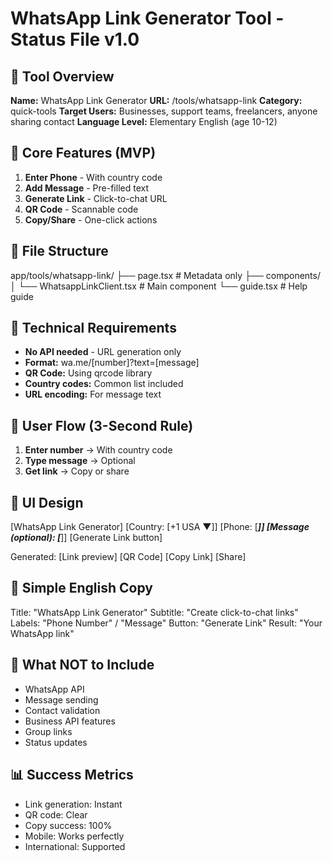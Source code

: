 # WhatsApp Link Generator Tool - Status File v1.0

## 📌 Tool Overview

**Name:** WhatsApp Link Generator
**URL:** /tools/whatsapp-link
**Category:** quick-tools
**Target Users:** Businesses, support teams, freelancers, anyone sharing contact
**Language Level:** Elementary English (age 10-12)

## 🎯 Core Features (MVP)

1. **Enter Phone** - With country code
2. **Add Message** - Pre-filled text
3. **Generate Link** - Click-to-chat URL
4. **QR Code** - Scannable code
5. **Copy/Share** - One-click actions

## 📁 File Structure

app/tools/whatsapp-link/
├── page.tsx # Metadata only
├── components/
│ └── WhatsappLinkClient.tsx # Main component
└── guide.tsx # Help guide

## 🔧 Technical Requirements

- **No API needed** - URL generation only
- **Format:** wa.me/[number]?text=[message]
- **QR Code:** Using qrcode library
- **Country codes:** Common list included
- **URL encoding:** For message text

## 💭 User Flow (3-Second Rule)

1. **Enter number** → With country code
2. **Type message** → Optional
3. **Get link** → Copy or share

## 🎨 UI Design

[WhatsApp Link Generator]
[Country: [+1 USA ▼]]
[Phone: [___________]]
[Message (optional): [___________]]
[Generate Link button]

Generated:
[Link preview]
[QR Code]
[Copy Link] [Share]

## 📝 Simple English Copy

Title: "WhatsApp Link Generator"
Subtitle: "Create click-to-chat links"
Labels: "Phone Number" / "Message"
Button: "Generate Link"
Result: "Your WhatsApp link"

## 🚫 What NOT to Include

- WhatsApp API
- Message sending
- Contact validation
- Business API features
- Group links
- Status updates

## 📊 Success Metrics

- Link generation: Instant
- QR code: Clear
- Copy success: 100%
- Mobile: Works perfectly
- International: Supported
